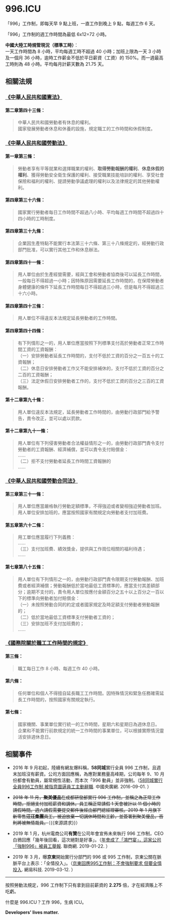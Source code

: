 996.ICU
===

「996」工作制，即每天早 9 點上班，一直工作到晚上 9 點，每週工作 6 天。

「996」工作制的週工作時間為最低 6x12=72 小時。

**中國大陸工時規管現況（標準工時）**：  
一天工作時間為 8 小時，平均每週工時不超過 40 小時；加班上限為一天 3 小時及一個月 36 小時，逾時工作薪金不低於平日薪資（工資）的 150%。而一週最高工時則為 48 小時。平均每月計薪天數為 21.75 天。  

## 相關法規

### [《中華人民共和國憲法》](http://www.npc.gov.cn/npc/xinwen/2018-03/22/content_2052489.htm)

#### 第二章第四十三條：

> 中華人民共和國勞動者有休息的權利。  
> 國家發展勞動者休息和休養的設施，規定職工的工作時間和休假制度。  

### [《中華人民共和國勞動法》](http://www.npc.gov.cn/npc/xinwen/2019-01/07/content_2070261.htm)

#### 第一章第三條：
> 勞動者享有平等就業和選擇職業的權利、**取得勞動報酬的權利**、**休息休假的權利**、獲得勞動安全衛生保護的權利、接受職業技能培訓的權利、享受社會保險和福利的權利、提請勞動爭議處理的權利以及法律規定的其他勞動權利。

#### 第四章第三十六條：  
> 國家實行勞動者每日工作時間不超過八小時、平均每週工作時間不超過四十四小時的工時制度。  

#### 第四章第三十九條：  
> 企業因生產特點不能實行本法第三十六條、第三十八條規定的，經勞動行政部門批准，可以實行其他工作和休息辦法。  

#### 第四章第四十一條：    
> 用人單位由於生產經營需要，經與工會和勞動者協商後可以延長工作時間，一般每日不得超過一小時；因特殊原因需要延長工作時間的，在保障勞動者身體健康的條件下延長工作時間每日不得超過三小時，但是每月不得超過三十六小時。  

#### 第四章第四十三條：  
> 用人單位不得違反本法規定延長勞動者的工作時間。  

#### 第四章第四十四條：  
> 有下列情形之一的，用人單位應當按照下列標準支付高於勞動者正常工作時間工資的工資報酬：  
> （一）安排勞動者延長工作時間的，支付不低於工資的百分之一百五十的工資報酬；  
> （二）休息日安排勞動者工作又不能安排補休的，支付不低於工資的百分之二百的工資報酬；  
> （三）法定休假日安排勞動者工作的，支付不低於工資的百分之三百的工資報酬。  

#### 第十二章第九十條：  
> 用人單位違反本法規定，延長勞動者工作時間的，由勞動行政部門給予警告，責令改正，並可以處以罰款。  

#### 第十二章第九十一條：  
> 用人單位有下列侵害勞動者合法權益情形之一的，由勞動行政部門責令支付勞動者的工資報酬、經濟補償，並可以責令支付賠償金：  
>  ……  
>  （二）拒不支付勞動者延長工作時間工資報酬的  
>  ……  

### [《中華人民共和國勞動合同法》](http://www.npc.gov.cn/wxzl/gongbao/2013-04/15/content_1811058.htm)

#### 第三章第三十一條：
> 用人單位應當嚴格執行勞動定額標準，不得強迫或者變相強迫勞動者加班。用人單位安排加班的，應當按照國家有關規定向勞動者支付加班費。  

#### 第五章第六十二條：
> 用工單位應當履行下列義務：  
> ……  
> （三）支付加班費、績效獎金，提供與工作崗位相關的福利待遇；  
> ……  

#### 第七章第八十五條：
> 用人單位有下列情形之一的，由勞動行政部門責令限期支付勞動報酬、加班費或者經濟補償；勞動報酬低於當地最低工資標準的，應當支付其差額部分；逾期不支付的，責令用人單位按應付金額百分之五十以上百分之一百以下的標準向勞動者加付賠償金：  
>  （一）未按照勞動合同的約定或者國家規定及時足額支付勞動者勞動報酬的；  
>  （二）低於當地最低工資標準支付勞動者工資的；  
>  （三）安排加班不支付加班費的；  
……  

### [《國務院關於職工工作時間的規定》](http://www.mohrss.gov.cn/SYrlzyhshbzb/zcfg/flfg/xzfg/201604/t20160412_237909.html)

#### 第三條：
> 職工每日工作 8 小時、每週工作 40 小時。

#### 第六條：
> 任何單位和個人不得擅自延長職工工作時間。因特殊情況和緊急任務確需延長工作時間的，按照國家有關規定執行。

#### 第七條：
> 國家機關、事業單位實行統一的工作時間，星期六和星期日為週休息日。  
> 企業和不能實行前款規定的統一工作時間的事業單位，可以根據實際情況靈活安排週休息日。

## 相關事件

- 2016 年 9 月初起，陸續有網友爆料稱，**58同城**實行全員 996 工作制，且週末加班沒有薪資。公司方面回應稱，為應對業務量高峰期，公司每年 9、10 月份都會有動員，屬常規性活動，而本次「996 動員」並非強制。（[58同城實行全員996工作制 被指意圖逼員工主動辭職](http://finance.cnr.cn/gs/20160901/t20160901_523105136.shtml). 中國央廣網. 2016-09-01. ）

- ~~2018 年 11 月，**聚美優品**在成都研發部實行 996 工作制，並稱之為正常工作時間，拒絕支付加班薪資和調休。員工稱正常請假 1 天會被計以 11 個小時的請假時間。週六請假需要提交郵件後經由部門總經理審核。2019 年 1 月旗下新零售**汪汪集團**員工，被迫放棄一切調休時間和工齡，並簽署到聚美優品，否則將被無情裁員。~~（{{來源請求}}）

- 2019 年 1 月，杭州電商公司**有贊**在公司年會宣佈未來執行 996 工作制，CEO 白鴉回應「幾年後回看，這次絕對是好事」。（[年會成了「鴻門宴」，這家公司「強制996」被員工舉報](http://www.linkshop.com.cn/web/archives/2019/418163.shtml). 聯商網. 2019-01-22. ）

- 2019 年 3 月，曝**京東**開始實行分部門的 996 或 995 工作制，京東公關在脈脈平台上表示：「全情投入」。（[京東回應995工作制：不會強制要求 但要全情投入](https://tech.163.com/19/0312/13/EA2QGIOK00097U7R.html). 網易科技. 2019-03-12. ）

---

按照勞動法規定，996 工作制下只有拿到目前薪資的 **2.275** 倍，才在經濟賬上不吃虧。

什麼是 996.ICU？工作 996，生病 ICU。

**Developers' lives matter.**
